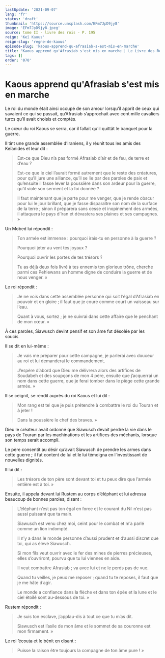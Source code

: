 ```yaml
---
lastUpdate: '2021-09-07'
lang: 'fr'
status: 'draft'
thumbnail: 'https://source.unsplash.com/EFm7JpD9jy8'
image: 'EFm7JpD9jy8.jpeg'
source: tome II - livre des rois - P. 195
reign: 'Keï Kaous'
reign-slug: 'regne-de-kaous'
episode-slug: 'kaous-apprend-qu-afrasiab-s-est-mis-en-marche'
title: "Kaous apprend qu'Afrasiab s'est mis en marche | Le Livre des Rois | Shâhnâmeh"
tags: []
order: '070'
---
```


<!-- LTeX: language=fr -->

# Kaous apprend qu'Afrasiab s'est mis en marche

Le roi du monde était ainsi occupé de son amour lorsqu’il apprit de ceux qui savaient ce qui se passait, qu’Afrasiab s’approchait avec cent mille cavaliers turcs qu’il avait choisis et comptés.

Le cœur du roi Kaous se serra, car il fallait qu’il quittât le banquet pour la guerre.

Il tint une grande assemblée d’Iraniens, il y réunit tous les amis des Keïanides et leur dit :

> Est-ce que Dieu n’a pas formé Afrasiab d’air et de feu, de terre et d’eau ?
>
> Est-ce que le ciel l’aurait formé autrement que le reste des créatures, pour qu’il jure une alliance, qu’il se lie par des paroles de paix et qu’ensuite il fasse lever la poussière dans son ardeur pour la guerre, qu’il viole son serment et la foi donnée ?
>
> Il faut maintenant que je parte pour me venger, que je rende obscur pour lui le jour brillant, que je fasse disparaître son nom de la surface de la terre ; sinon il préparera sans cesse et inopinément des armées, il attaquera le pays d’Iran et dévastera ses plaines et ses campagnes. »

Un Mobed lui répondit :

> Ton armée est immense : pourquoi irais-tu en personne à la guerre ?
>
> Pourquoi jeter au vent tes joyaux ?
>
> Pourquoi ouvrir les portes de tes trésors ?
>
> Tu as déjà deux fois livré à tes ennemis ton glorieux trône, cherche parmi ces Pehlewans un homme digne de conduire la guerre et de nous venger. »

Le roi répondit :

> Je ne vois dans cette assemblée personne qui soit l’égal d’Afrasiab en pouvoir et en gloire ; il faut que je coure comme court un vaisseau sur l’eau.
>
> Quant à vous, sortez ; je ne suivrai dans cette affaire que le penchant de mon cœur. »

À ces paroles, Siawusch devint pensif et son âme fut désolée par les soucis.

Il se dit en lui-même :

> Je vais me préparer pour cette campagne, je parlerai avec douceur au roi et lui demanderai le commandement.
>
> J’espère d’abord que Dieu me délivrera alors des artifices de Soudabeh et des soupçons de mon 4 père, ensuite que j’acquerrai un nom dans cette guerre, que je ferai tomber dans le piège cette grande armée. »

Il se ceignit, se rendit auprès du roi Kaous et lui dit :

> Mon rang est tel que je puis prétendre à combattre le roi du Touran et à jeter !
>
> Dans la poussière le chef des braves. »

Dieu le créateur avait ordonné que Siawusch devait perdre la vie dans le pays de Touran par les machinations et les artifices des méchants, lorsque son temps serait accompli.

Le père consentit au désir qu’avait Siawusch de prendre les armes dans cette guerre ; il fut content de lui et le lui témoigna en l’investissant de nouvelles dignités.

Il lui dit :

> Les trésors de ton père sont devant toi et tu peux dire que l’armée entière est à toi. »

Ensuite, il appela devant lui Rustem au corps d’éléphant et lui adressa beaucoup de bonnes paroles, disant :

> L’éléphant n’est pas ton égal en force et le courant du Nil n’est pas aussi puissant que ta main.
>
> Siawusch est venu chez moi, ceint pour le combat et m’a parlé comme un lion indompté.
>
> Il n’y a dans le monde personne d’aussi prudent et d’aussi discret que toi, qui as élevé Siawusch.
>
> Si mon fils veut ouvrir avec le fer des mines de pierres précieuses, elles s’ouvriront, pourvu que tu lui viennes en aide.
>
> Il veut combattre Afrasiab ; va avec lui et ne le perds pas de vue.
>
> Quand tu veilles, je peux me reposer ; quand tu te reposes, il faut que je me hâte d’agir.
>
> Le monde a confiance dans la flèche et dans ton épée et la lune et le ciel étoilé sont au-dessous de toi. »

Rustem répondit :

> Je suis ton esclave, j’applau-dis à tout ce que tu m’as dit.
>
> Siawusch est l’asile de mon âme et le sommet de sa couronne est mon firmament. »

Le roi ’écouta et le bénit en disant :

> Puisse la raison être toujours la compagne de ton âme pure ! »

